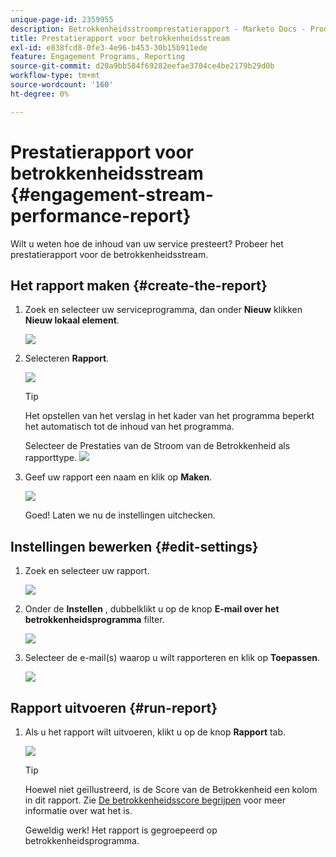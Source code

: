 ```yaml
---
unique-page-id: 2359955
description: Betrokkenheidsstroomprestatierapport - Marketo Docs - Productdocumentatie
title: Prestatierapport voor betrokkenheidsstream
exl-id: e838fcd8-0fe3-4e96-b453-30b15b911ede
feature: Engagement Programs, Reporting
source-git-commit: d20a9bb584f69282eefae3704ce4be2179b29d0b
workflow-type: tm+mt
source-wordcount: '160'
ht-degree: 0%

---
```


# Prestatierapport voor betrokkenheidsstream {#engagement-stream-performance-report}

Wilt u weten hoe de inhoud van uw service presteert? Probeer het prestatierapport voor de betrokkenheidsstream.

## Het rapport maken {#create-the-report}

1. Zoek en selecteer uw serviceprogramma, dan onder **Nieuw** klikken **Nieuw lokaal element**.

   ![](assets/localassetnutring.jpg)

1. Selecteren **Rapport**.

   ![](assets/image2014-9-15-18-3a23-3a59.png)

   >[!TIP]
   >
   >Het opstellen van het verslag in het kader van het programma beperkt het automatisch tot de inhoud van het programma.

   Selecteer de Prestaties van de Stroom van de Betrokkenheid als rapporttype.
   ![](assets/engagementreportchoose.png)

1. Geef uw rapport een naam en klik op **Maken**.

   ![](assets/image2014-9-15-18-3a24-3a23.png)

   Goed! Laten we nu de instellingen uitchecken.

## Instellingen bewerken {#edit-settings}

1. Zoek en selecteer uw rapport.

   ![](assets/engagementperformancereport.jpg)

1. Onder de **Instellen** , dubbelklikt u op de knop **E-mail over het betrokkenheidsprogramma** filter.

   ![](assets/image2014-9-15-18-3a25-3a4.png)

1. Selecteer de e-mail(s) waarop u wilt rapporteren en klik op **Toepassen**.

   ![](assets/engagementfilter.jpg)

## Rapport uitvoeren {#run-report}

1. Als u het rapport wilt uitvoeren, klikt u op de knop **Rapport** tab.

   ![](assets/image2014-9-15-18-3a25-3a15.png)

   >[!TIP]
   >
   >Hoewel niet geïllustreerd, is de Score van de Betrokkenheid een kolom in dit rapport. Zie [De betrokkenheidsscore begrijpen](/help/marketo/product-docs/email-marketing/drip-nurturing/reports-and-notifications/understanding-the-engagement-score.md) voor meer informatie over wat het is.

   Geweldig werk! Het rapport is gegroepeerd op betrokkenheidsprogramma.
